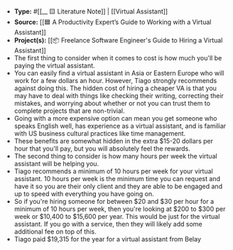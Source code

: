 - **Type:** #[[__ 🟨 Literature Note]] | [[Virtual Assistant]]
- **Source:** [[🟦 A Productivity Expert’s Guide to Working with a Virtual Assistant]]
- **Project(s):** [[📦 Freelance Software Engineer's Guide to Hiring a Virtual Assistant]]
- The first thing to consider when it comes to cost is how much you'll be paying the virtual assistant. 
- You can easily find a virtual assistant in Asia or Eastern Europe who will work for a few dollars an hour. However, Tiago strongly recommends against doing this. The hidden cost of hiring a cheaper VA is that you may have to deal with things like checking their writing, correcting their mistakes, and worrying about whether or not you can trust them to complete projects that are non-trivial.
- Going with a more expensive option can mean you get someone who speaks English well, has experience as a virtual assistant, and is familiar with US business cultural practices like time management.
- These benefits are somewhat hidden in the extra $15-20 dollars per hour that you'll pay, but you will absolutely feel the rewards.
- The second thing to consider is how many hours per week the virtual assistant will be helping you.
- Tiago recommends a minimum of 10 hours per week for your virtual assistant. 10 hours per week is the minimum time you can request and have it so you are their only client and they are able to be engaged and up to speed with everything you have going on.
- So if you're hiring someone for between $20 and $30 per hour for a minimum of 10 hours per week, then you're looking at $200 to $300 per week or $10,400 to $15,600 per year. This would be just for the virtual assistant. If you go with a service, then they will likely add some additional fee on top of this.
- Tiago paid $19,315 for the year for a virtual assistant from Belay
